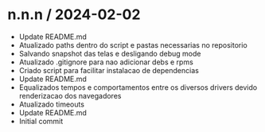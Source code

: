 
n.n.n / 2024-02-02
==================

  * Update README.md
  * Atualizado paths dentro do script e pastas necessarias no repositorio
  * Salvando snapshot das telas e desligando debug mode
  * Atualizado .gitignore para nao adicionar debs e rpms
  * Criado script para facilitar instalacao de dependencias
  * Update README.md
  * Equalizados tempos e comportamentos entre os diversos drivers devido renderizacao dos navegadores
  * Atualizado timeouts
  * Update README.md
  * Initial commit
